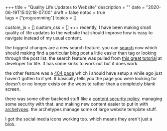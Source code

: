 +++
title = "Quality Life Updates to Website"
description = ""
date = "2020-06-19T15:02:18-07:00"
draft = false
notoc = true  
tags = ["programming"]
topics = []

custom_js = []
custom_css = []
+++
recently, I have been making small quality of life updates to the website that should improve how is easy to navigate instead of my usual content. 


<!--more-->
the biggest changes are a new search feature. you can [search](/search/) now which should making find a particular blog post a little easier than tag or 
looking through the post list.  the search feature was pulled from [this great tutorial](https://blog.jeremylikness.com/blog/dynamic-search-in-a-static-hugo-website/) at developer for life. 
It has some kinks to work out but it does work. 

the other feature was  a [404 page](/404/) which i should have setup a while ago just haven't gotten to it yet. 
It basically tells you the page you were looking for doesn't or no longer exists on the website rather than  a completely blank screen. 

there was some other backend stuff like a [content security policy](https://blog.jeremylikness.com/blog/create-content-security-policy-csp-in-hugo/). managing some security with that. 
and making new content easier to put in with 
[archetypes](https://gohugo.io/content-management/archetypes/).  the archetypes  manage some of large website template stuff.

I got the social media icons working too. which means they aren't just a blob.  

 

